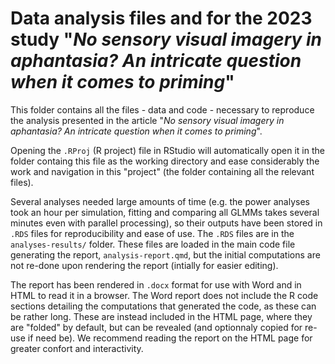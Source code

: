 # Data analysis files and for the 2023 study "*No sensory visual imagery in aphantasia? An intricate question when it comes to priming*"

This folder contains all the files - data and code - necessary to reproduce the analysis presented in the article "*No sensory visual imagery in aphantasia? An intricate question when it comes to priming*". 

Opening the `.RProj` (R project) file in RStudio will automatically open it in the folder containg this file as the working directory and ease considerably the work and navigation in this "project" (the folder containing all the relevant files).

Several analyses needed large amounts of time (e.g. the power analyses took an hour per simulation, fitting and comparing all GLMMs takes several minutes even with parallel processing), so their outputs have been stored in `.RDS` files for reproducibility and ease of use. The `.RDS` files are in the `analyses-results/` folder. These files are loaded in the main code file generating the report, `analysis-report.qmd`, but the initial computations are not re-done upon rendering the report (intially for easier editing). 

The report has been rendered in `.docx` format for use with Word and in HTML to read it in a browser. The Word report does not include the R code sections detailing the computations that generated the code, as these can be rather long. These are instead included in the HTML page, where they are "folded" by default, but can be revealed (and optionnaly copied for re-use if need be). We recommend reading the report on the HTML page for greater confort and interactivity.